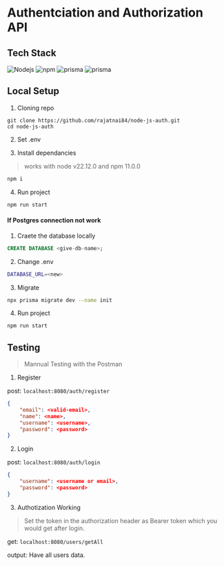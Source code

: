 # Authentciation and Authorization API

## Tech Stack

<p>
    <img alt="Nodejs" src="https://img.shields.io/badge/-Nodejs-43853d?style=flat-square&logo=Node.js&logoColor=white" />
    <img alt="npm" src="https://img.shields.io/badge/-NPM-CB3837?style=flat-square&logo=npm&logoColor=white" />
    <img alt="prisma" src="https://img.shields.io/badge/prisma-black?style=flat-square&logo=prisma&logoColor=white" />
    <img alt="prisma" src="https://img.shields.io/badge/prisma-purple?style=flat-square&logo=postgresql&logoColor=white" />
</p>

## Local Setup

1. Cloning repo


```
git clone https://github.com/rajatnai84/node-js-auth.git
cd node-js-auth
```

2. Set .env
   
3. Install dependancies
   
> works with node v22.12.0 and npm 11.0.0

```bash
npm i
```

4. Run project

```bash
npm run start
```

#### If Postgres connection not work

   
1. Craete the database locally

```sql
CREATE DATABASE <give-db-name>;
```

2. Change .env

```bash
DATABASE_URL=<new>
```

3. Migrate 

```bash
npx prisma migrate dev --name init
```

4. Run project

```bash
npm run start
```

## Testing

> Mannual Testing with the Postman

1. Register

post: `localhost:8080/auth/register`

```json
{
    "email": <valid-email>,
    "name": <name>,
    "username": <username>,
    "password": <password>
}
```

2. Login

post: `localhost:8080/auth/login`
   
```json
{
    "username": <username or email>,
    "password": <password>
}
```

3. Authotization Working

> Set the token in the authorization header as Bearer token which you would get after login.

get: `localhost:8080/users/getAll`

output: Have all users data.
   



